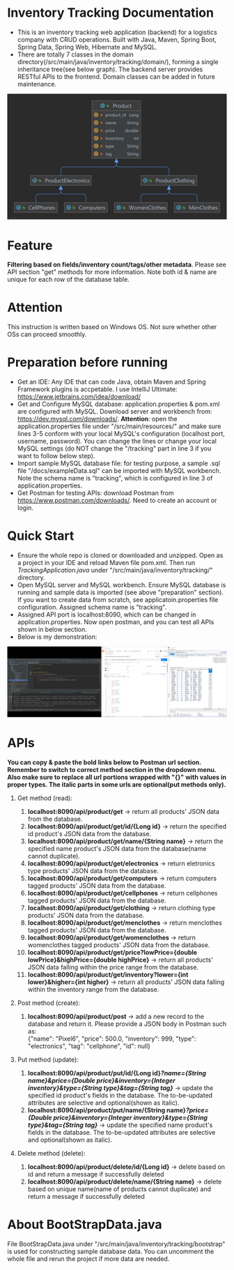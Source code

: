 # Inventory Tracking Documentation
 * This is an inventory tracking web application (backend) for a logistics company with CRUD operations. Built with Java, Maven, Spring Boot, Spring Data, Spring Web, Hibernate and MySQL.
 * There are totally 7 classes in the domain directory(/src/main/java/inventory/tracking/domain/), forming a single inheritance tree(see below graph). The backend server provides RESTful APIs to the frontend. Domain classes can be added in future maintenance.
 
![showcase](/docs/domain.jpg)

# Feature
**Filtering based on fields/inventory count/tags/other metadata**. Please see API section "get" methods for more information. Note both id & name are unique for each row of the database table.

# Attention
This instruction is written based on Windows OS. Not sure whether other OSs can proceed smoothly.

# Preparation before running
* Get an IDE: Any IDE that can code Java, obtain Maven and Spring Framework plugins is accpetable. I use IntelliJ Ultimate: https://www.jetbrains.com/idea/download/
* Get and Configure MySQL database: application.properties & pom.xml are configured with MySQL. Download server and workbench from: https://dev.mysql.com/downloads/. **Attention**: open the application.properties file under "/src/main/resources/" and make sure lines 3-5 conform with your local MySQL's configuration (localhost port, username, password). You can change the lines or change your local MySQL settings (do NOT change the "/tracking" part in line 3 if you want to follow below step).
* Import sample MySQL database file: for testing purpose, a sample .sql file "/docs/exampleData.sql" can be imported with MySQL workbench. Note the schema name is "tracking", which is configured in line 3 of application.properties.
* Get Postman for testing APIs: download Postman from https://www.postman.com/downloads/. Need to create an account or login.

# Quick Start
* Ensure the whole repo is cloned or downloaded and unzipped. Open as a project in your IDE and reload Maven file pom.xml. Then run _TrackingApplication.java_ under "/src/main/java/inventory/tracking/" directory.
* Open MySQL server and MySQL workbench. Ensure MySQL database is running and sample data is imported (see above "preparation" section). If you want to create data from scratch, see applicatoin.properties file configuration. Assigned schema name is "tracking".
* Assigned API port is localhost:8090, which can be changed in application.properties. Now open postman, and you can test all APIs shown in below section.
* Below is my demonstration:

![showcase](/docs/demonstration_get3.jpg)

# APIs
**You can copy & paste the bold links below to Postman url section. Remember to switch to correct method section in the dropdown menu. Also make sure to replace all url portions wrapped with "{}" with values in proper types. The italic parts in some urls are optional(put methods only).** 

1. Get method (read): 
    1. **localhost:8090/api/product/get**  -> return all products' JSON data from the database.
    2. **localhost:8090/api/product/get/id/{Long id}** -> return the specified id product's JSON data from the database.
    3. **localhost:8090/api/product/get/name/{String name}** -> return the specified name product's JSON data from the database(name cannot duplicate).
    4. **localhost:8090/api/product/get/electronics** -> return eletronics type products' JSON data from the database.
    5. **localhost:8090/api/product/get/computers** -> return computers tagged products' JSON data from the database.
    6. **localhost:8090/api/product/get/cellphones** -> return cellphones tagged products' JSON data from the database.
    7. **localhost:8090/api/product/get/clothing** -> return clothing type products' JSON data from the database.
    8. **localhost:8090/api/product/get/menclothes** -> return menclothes tagged products' JSON data from the database.
    9. **localhost:8090/api/product/get/womenclothes** -> return womenclothes tagged products' JSON data from the database.
    10. **localhost:8090/api/product/get/price?lowPrice={double lowPrice}&highPrice={double highPrice}** -> return all products' JSON data falling within the price range from the database.
    11. **localhost:8090/api/product/get/inventory?lower={int lower}&higher={int higher}** -> return all products' JSON data falling within the inventory range from the database.
2. Post method (create): 
    1. **localhost:8090/api/product/post**  -> add a new record to the database and return it. Please provide a JSON body in Postman such as:     
    {"name": "Pixel6", "price": 500.0, "inventory": 999, "type": "electronics", "tag": "cellphone", "id": null}
    
3. Put method (update): 
    1. **localhost:8090/api/product/put/id/{Long id}_?name={String name}&price={Double price}&inventory={Integer inventory}&type={String type}&tag={String tag}_** -> update the specified id product's fields in the database. The to-be-updated attributes are selective and optional(shown as italic).
    2. **localhost:8090/api/product/put/name/{String name}_?price={Double price}&inventory={Integer inventory}&type={String type}&tag={String tag}_** -> update the specified name product's fields in the database. The to-be-updated attributes are selective and optional(shown as italic).

4. Delete method (delete): 
    1. **localhost:8090/api/product/delete/id/{Long id}** -> delete based on id and return a message if successfully deleted
    2. **localhost:8090/api/product/delete/name/{String name}** -> delete based on unique name(name of products cannot duplicate) and return a message if successfully deleted 

# About BootStrapData.java
File BootStrapData.java under "/src/main/java/inventory/tracking/bootstrap" is used for constructing sample database data. You can uncomment the whole file and rerun the project if more data are needed.
